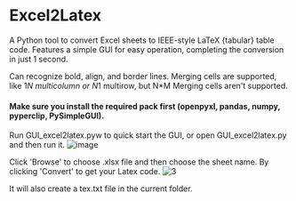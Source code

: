 # Excel2Latex
A Python tool to convert Excel sheets to IEEE-style LaTeX {tabular} table code. Features a simple GUI for easy operation, completing the conversion in just 1 second.

Can recognize bold, align, and border lines. Merging cells are supported, like 1*N multicolumn or N*1 multirow, but N*M Merging cells aren't supported.

#### Make sure you install the required pack first (openpyxl, pandas, numpy, pyperclip, PySimpleGUI).

Run GUI_excel2latex.pyw to quick start the GUI, or open GUI_excel2latex.py and then run it.
![image](https://github.com/user-attachments/assets/532e48f4-89a3-4618-9bac-2733a861a348)

Click 'Browse' to choose .xlsx file and then choose the sheet name. By clicking 'Convert' to get your Latex code.
![3](https://github.com/user-attachments/assets/9ade5356-3a48-455e-a63e-cbf13b6268c2)

It will also create a tex.txt file in the current folder.
